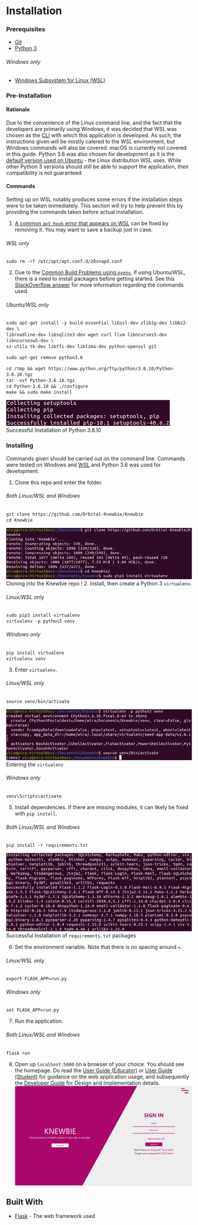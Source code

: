 # Installation

### Prerequisites
* [Git](https://git-scm.com/)
* [Python 3](https://www.python.org/downloads/)
###### Windows only
* [Windows Subsystem for Linux (WSL)](https://docs.microsoft.com/en-us/windows/wsl/install-win10)

### Pre-Installation
#### Rationale
Due to the convenience of the Linux command line, and the fact that the developers are primarily using Windows, it was decided that WSL was chosen as the [CLI](https://en.wikipedia.org/wiki/Command-line_interface) with which this application is developed.
As such, the instructions given will be mostly catered to the WSL environment, but Windows commands will also be covered. macOS is currently not covered in this guide. 
Python 3.6 was also chosen for development as it is the [default version used on Ubuntu](https://wiki.ubuntu.com/Python) - the Linux distribution WSL uses. 
While other Python 3 versions should still be able to support the application, their compatibility is not guaranteed.

#### Commands
Setting up on WSL notably produces some errors if the installation steps were to be taken immediately. This section will try to help prevent this by providing the commands taken before actual installation.
1. [A common `apt hook` error that appears on WSL](https://askubuntu.com/questions/1123159/broken-apt-on-wsl-18-04) can be fixed by removing it. You may want to save a backup just in case.
###### WSL only
```
sudo rm -rf /etc/apt/apt.conf.d/20snapd.conf
```
2. Due to the [Common Build Problems using `pyenv`](https://github.com/pyenv/pyenv/wiki/Common-build-problems), if using Ubuntu/WSL, there is a need to install packages before getting started. 
See this [StackOverflow answer](https://stackoverflow.com/questions/39907475/cannot-import-sqlite3-in-python3) for more information regarding the commands used.
###### Ubuntu/WSL only
```
sudo apt-get install -y build-essential libssl-dev zlib1g-dev libbz2-dev \
libreadline-dev libsqlite3-dev wget curl llvm libncurses5-dev libncursesw5-dev \
xz-utils tk-dev libffi-dev liblzma-dev python-openssl git
```
```
sudo apt-get remove python3.6
```
```
cd /tmp && wget https://www.python.org/ftp/python/3.6.10/Python-3.6.10.tgz
tar -xvf Python-3.6.10.tgz
cd Python-3.6.10 && ./configure
make && sudo make install
```
![make](images/Make.png)<br>
Successful Installation of Python 3.6.10

### Installing
Commands given should be carried out on the command line. Commands were tested on Windows and [WSL](https://docs.microsoft.com/en-us/windows/wsl/about) and Python 3.6 was used for development.


1. Clone this repo and enter the folder.
###### Both Linux/WSL and Windows
```
git clone https://github.com/Orbital-Knewbie/Knewbie
cd Knewbie
```
![clone](images/Clone.png)<br>
Cloning into the Knewbie repo
!
2. Install, then create a Python 3 `virtualenv`.
###### Linux/WSL only
```
sudo pip3 install virtualenv
virtualenv -p python3 venv
```
###### Windows only
```
pip install virtualenv
virtualenv venv
```
3. Enter ```virtualenv```.
###### Linux/WSL only
```
source venv/bin/activate
```
![virtualenv](images/EnterVenv.png)<br>
Entering the `virtualenv`
###### Windows only
```
venv\Scripts\activate
```
5. Install dependencies. If there are missing modules, it can likely be fixed with `pip install`.
###### Both Linux/WSL and Windows
```
pip install -r requirements.txt
```
![requirements](images/Requirements.png)<br>
Successful Installation of `requirements.txt` packages

6. Set the environment variable. Note that there is no spacing around `=`.
###### Linux/WSL only
```
export FLASK_APP=run.py
```
###### Windows only
```
set FLASK_APP=run.py
```
7. Run the application.
###### Both Linux/WSL and Windows
```
flask run
```
8. Open up `localhost:5000` on a browser of your choice. You should see the homepage. Do read the [User Guide (Educator)](UserGuide-Educator.md) or [User Guide (Student)](UserGuide-Students.md) for guidance on the web application usage, and subsequently the [Developer Guide](DeveloperGuide.md) for Design and Implementation details.
![Homepage](images/Homepage.png)<br>

## Built With

* [Flask](https://flask.palletsprojects.com/en/1.1.x/) - The web framework used
